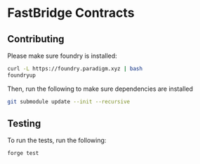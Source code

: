 # FastBridge Contracts

## Contributing

Please make sure foundry is installed:

```bash
curl -L https://foundry.paradigm.xyz | bash
foundryup
```

Then, run the following to make sure dependencies are installed

```bash
git submodule update --init --recursive
```

## Testing

To run the tests, run the following:

```bash
forge test
